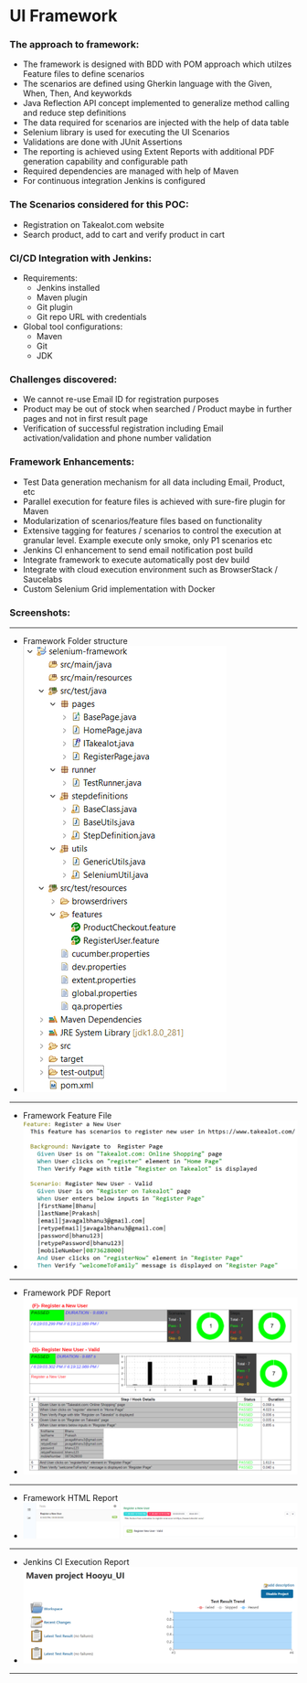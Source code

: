 # UI Framework 

### The approach to framework:
- The framework is designed with BDD with POM approach which utilzes Feature files to define scenarios
- The scenarios are defined using Gherkin language with the Given, When, Then, And keyworkds
- Java Reflection API concept implemented to generalize method calling and reduce step definitions
- The data required for scenarios are injected with the help of data table
- Selenium library is used for executing the UI Scenarios
- Validations are done with JUnit Assertions
- The reporting is achieved using Extent Reports with additional PDF generation capability and configurable path 
- Required dependencies are managed with help of Maven
- For continuous integration Jenkins is configured

### The Scenarios considered for this POC:
- Registration on Takealot.com website
- Search product, add to cart and verify product in cart

### CI/CD Integration with Jenkins:
- Requirements:
  - Jenkins installed
  - Maven plugin
  - Git plugin
  - Git repo URL with credentials
- Global tool configurations:
  - Maven
  - Git
  - JDK

### Challenges discovered:
- We cannot re-use Email ID for registration purposes
- Product may be out of stock when searched / Product maybe in further pages and not in first result page
- Verification of successful registration including Email activation/validation and phone number validation

### Framework Enhancements:
- Test Data generation mechanism for all data including Email, Product, etc
- Parallel execution for feature files is achieved with sure-fire plugin for Maven
- Modularization of scenarios/feature files based on functionality
- Extensive tagging for features / scenarios to control the execution at granular level. Example execute only smoke, only P1 scenarios etc
- Jenkins CI enhancement to send email notification post build 
- Integrate framework to execute automatically post dev build
- Integrate with cloud execution environment such as BrowserStack / Saucelabs
- Custom Selenium Grid implementation with Docker

### Screenshots:
-----------------------------------------------------------------------------------------------------------------------------------
- Framework Folder structure
- ![This is folder structure image](test-output/reports/Folder_structure_UI.png)

-----------------------------------------------------------------------------------------------------------------------------------
- Framework Feature File
- ![This is framework feature file image](test-output/reports/Sample_Scenario_UI.png)

-----------------------------------------------------------------------------------------------------------------------------------
- Framework PDF Report
- ![This is framework PDF Report image](test-output/reports/report_pdf_UI.png)

-----------------------------------------------------------------------------------------------------------------------------------
- Framework HTML Report
- ![This is framework HTML Report image](test-output/reports/report_html_UI.png)

-----------------------------------------------------------------------------------------------------------------------------------
- Jenkins CI Execution Report
- ![This is framework CI execution Report image](test-output/reports/Jenkins_UI.png)

-----------------------------------------------------------------------------------------------------------------------------------
